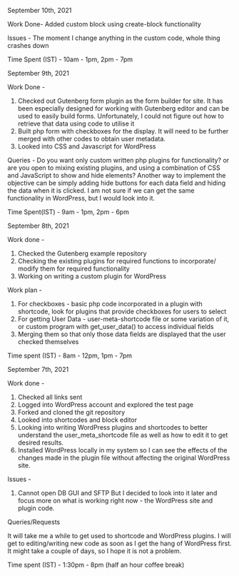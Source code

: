 September 10th, 2021

Work Done-
Added custom block using create-block functionality

Issues -
The moment I change anything in the custom code, whole thing crashes down

Time Spent (IST) - 10am - 1pm, 2pm - 7pm

September 9th, 2021

Work Done -
1. Checked out Gutenberg form plugin as the form builder for site. It has been especially designed for working with Gutenberg editor and can be used to easily build forms.  Unfortunately, I could not figure out how to retrieve that data using code to utilise it
2. Built php form with checkboxes for the display. It will need to be further merged with other codes to obtain user metadata.
3. Looked into CSS and Javascript for WordPress

Queries -
Do you want only custom written php plugins for functionality? or are you open to mixing existing plugins, and using a combination of CSS and JavaScript to show and hide elements? Another way to implement the objective can be simply adding hide buttons for each data field and hiding the data when it is clicked. I am not sure if we can get the same functionality in WordPress, but I would look into it.

Time Spent(IST) - 9am - 1pm, 2pm - 6pm

September 8th, 2021

Work done -
1. Checked the Gutenberg example repository
2. Checking the existing plugins for required functions to incorporate/ modify them for required functionality
3. Working on writing a custom plugin for WordPress

Work plan -
1. For checkboxes - basic php code incorporated in a plugin with shortcode, look for plugins that provide checkboxes for users to select
2. For getting User Data - user-meta-shortcode file or some variation of it, or custom program with get_user_data() to access individual fields
3. Merging them so that only those data fields are displayed that the user checked themselves

Time spent (IST) - 8am - 12pm, 1pm - 7pm


September 7th, 2021

Work done -
1. Checked all links sent
2. Logged into WordPress account and explored the test page
3. Forked and cloned the git repository
4. Looked into shortcodes and block editor
5. Looking into writing WordPress plugins and shortcodes to better understand the user_meta_shortcode file as well as how to edit it to get desired results.
6. Installed WordPress locally in my system so I can see the effects of the changes made in the plugin file without affecting the original WordPress site.

Issues -
1. Cannot open DB GUI and SFTP
   But I decided to look into it later and focus more on what is working right now - the WordPress site and plugin code.

Queries/Requests

It will take me a while to get used to shortcode and WordPress plugins. I will get to editing/writing new code as soon as I get the hang of WordPress first. It might take a couple of days, so I hope it is not a problem.

Time spent (IST) - 1:30pm - 8pm (half an hour coffee break)

